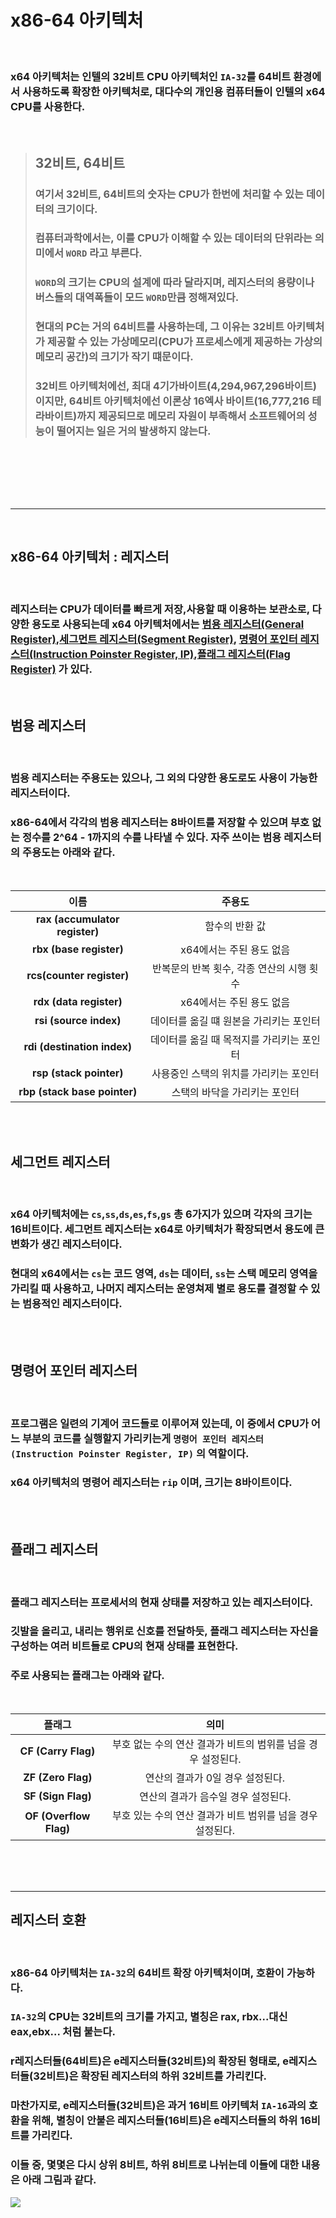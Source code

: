 # **x86-64 아키텍처**

<br>

### **x64 아키텍처**는 인텔의 32비트 CPU 아키텍처인 `IA-32`를 **64**비트 환경에서 사용하도록 확장한 아키텍처로, **대다수의 개인용 컴퓨터들이 인텔의 x64 CPU를 사용**한다.

<br>

> ## **32비트, 64비트**
> ### 여기서 32비트, 64비트의 숫자는 **CPU가 한번에 처리할 수 있는 데이터의 크기**이다.
> ### 컴퓨터과학에서는, 이를 **CPU가 이해할 수 있는 데이터의 단위**라는 의미에서 **`WORD`** 라고 부른다.
> ### `WORD`의 크기는 CPU의 설계에 따라 달라지며, 레지스터의 용량이나 버스들의 대역폭들이 모드 `WORD`만큼 정해져있다.
> ### 현대의 PC는 거의 64비트를 사용하는데, 그 이유는 32비트 아키텍처가 제공할 수 있는 **가상메모리(CPU가 프로세스에게 제공하는 가상의 메모리 공간)의 크기가 작기 떄문**이다.
> ### 32비트 아키텍처에선, 최대 4기가바이트(4,294,967,296바이트)이지만, 64비트 아키텍처에선 이론상 16엑사 바이트(16,777,216 테라바이트)까지 제공되므로 메모리 자원이 부족해서 소프트웨어의 성능이 떨어지는 일은 거의 발생하지 않는다.
<br>

<br><br><br>

- - -
<br>

## **x86-64 아키텍처 : 레지스터**

<br>

### 레지스터는 **CPU**가 데이터를 빠르게 저장,사용할 때 이용하는 보관소로, 다양한 용도로 사용되는데 x64 아키텍처에서는 **[범용 레지스터(General Register)](#범용-레지스터)**,**[세그먼트 레지스터(Segment Register)](#세그먼트-레지스터)**, **[명령어 포인터 레지스터(Instruction Poinster Register, IP)](#명령어-포인터-레지스터)**,**[플래그 레지스터(Flag Register)](#플래그-레지스터)** 가 있다.

<br>

## 범용 레지스터
<br>

### 범용 레지스터는 **주용도는 있으나, 그 외의 다양한 용도로도 사용이 가능**한 레지스터이다.
### x86-64에서 각각의 범용 레지스터는 8바이트를 저장할 수 있으며 부호 없는 정수를 2^64 - 1까지의 수를 나타낼 수 있다. 자주 쓰이는 범용 레지스터의 주용도는 아래와 같다.

<br>

|**이름**|**주용도**|
|:---:|:---:|
|**rax (accumulator register)**|함수의 반환 값|
|**rbx (base register)**|x64에서는 주된 용도 없음|
|**rcs(counter register)**|반복문의 반복 횟수, 각종 연산의 시행 횟수|
|**rdx (data register)**|x64에서는 주된 용도 없음|
|**rsi (source index)**|데이터를 옮길 떄 원본을 가리키는 포인터|
|**rdi (destination index)** | 데이터를 옮길 때 목적지를 가리키는 포인터|
|**rsp (stack pointer)** | 사용중인 스택의 위치를 가리키는 포인터|
|**rbp (stack base pointer)**| 스택의 바닥을 가리키는 포인터|

<br><br>

## 세그먼트 레지스터
<br>

### x64 아키텍처에는 `cs`,`ss`,`ds`,`es`,`fs`,`gs` 총 6가지가 있으며 각자의 크기는 16비트이다. 세그먼트 레지스터는 x64로 아키텍처가 확장되면서 용도에 큰 변화가 생긴 레지스터이다.
### 현대의 x64에서는 `cs`는 코드 영역, `ds`는 데이터, `ss`는 스택 메모리 영역을 가리킬 때 사용하고, 나머지 레지스터는 운영쳐제 별로 용도를 결정할 수 있는 범용적인 레지스터이다.

<br><br>

## 명령어 포인터 레지스터

<br>

### 프로그램은 일련의 기계어 코드들로 이루어져 있는데, 이 중에서 CPU가 어느 부분의 코드를 실행할지 가리키는게 **`명령어 포인터 레지스터(Instruction Poinster Register, IP)`** 의 역할이다.
### x64 아키텍처의 명령어 레지스터는 **`rip`** 이며, 크기는 8바이트이다.

<br><br>

## 플래그 레지스터

<br>

### 플래그 레지스터는 **프로세서의 현재 상태를 저장**하고 있는 레지스터이다.
### **깃발을 올리고, 내리는 행위로 신호를 전달**하듯, 플래그 레지스터는 자신을 구성하는 여러 비트들로 CPU의 현재 상태를 표현한다.
### 주로 사용되는 플래그는 아래와 같다.

<br>

|**플래그**|**의미**|
|:---:|:---:|
|**CF (Carry Flag)** | 부호 없는 수의 연산 결과가 비트의 범위를 넘을 경우 설정된다.|
|**ZF (Zero Flag)**|연산의 결과가 0일 경우 설정된다.|
|**SF (Sign Flag)**|연산의 결과가 음수일 경우 설정된다.|
|**OF (Overflow Flag)**|부호 있는 수의 연산 결과가 비트 범위를 넘을 경우 설정된다.|

<br><br><br>

- - -
## **레지스터 호환**

<br>

### x86-64 아키텍처는 `IA-32`의 64비트 확장 아키텍처이며, 호환이 가능하다.
### `IA-32`의 CPU는 32비트의 크기를 가지고, 별칭은 rax, rbx...대신 eax,ebx... 처럼 붙는다.
### r레지스터들(64비트)은 e레지스터들(32비트)의 확장된 형태로, e레지스터들(32비트)은 확장된 레지스터의 하위 32비트를 가리킨다.
### 마찬가지로, e레지스터들(32비트)은 과거 16비트 아키텍처 `IA-16`과의 호환을 위해, 별칭이 안붙은 레지스터들(16비트)은 e레지스터들의 하위 16비트를 가리킨다.
### 이들 중, 몇몇은 다시 상위 8비트, 하위 8비트로 나뉘는데 이들에 대한 내용은 아래 그림과 같다.

![](https://velog.velcdn.com/images/younghyun/post/501a6c50-edd7-4dca-bb65-05cf319802aa/image.png)